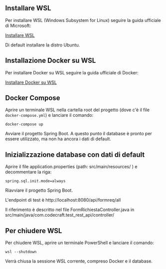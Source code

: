 ## Installare WSL

Per installare WSL (Windows Subsystem for Linux) seguire la guida ufficiale di Microsoft:

   [Installare WSL](https://docs.microsoft.com/it-it/windows/wsl/install)

Di default installare la distro Ubuntu.

## Installazione Docker su WSL

Per installare Docker su WSL seguire la guida ufficiale di Docker:

   [Installare Docker su WSL](https://docs.docker.com/engine/install/ubuntu/)

## Docker Compose

Aprire un terminale WSL nella cartella root del progetto (dove c'è il file `docker-compose.yml`) e lanciare il comando:

   ```
   docker-compose up
   ```

Avviare il progetto Spring Boot.
A questo punto il database è pronto per essere utilizzato, ma non ha ancora i dati di default.


## Inizializzazione database con dati di default

Aprire il file application.properties (path: src/main/resources/ ) e decommentare la riga:

   ```
   spring.sql.init.mode=always
   ```

Riavviare il progetto Spring Boot.

L'endpoint di test è http://localhost:8080/api/formreq/all

Il riferimento è descritto nel file FormRichiestaController.java in src/main/java/com.codecraft.test_rest_api/controller/


## Per chiudere WSL

Per chiudere WSL, aprire un terminale PowerShell e lanciare il comando:

   ```
   wsl --shutdown
   ```

Verrà chiusa la sessione WSL corrente, compreso Docker e il database.